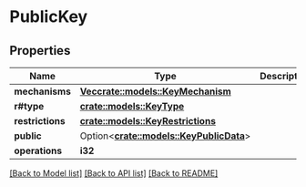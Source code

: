 # PublicKey

## Properties

Name | Type | Description | Notes
------------ | ------------- | ------------- | -------------
**mechanisms** | [**Vec<crate::models::KeyMechanism>**](KeyMechanism.md) |  | 
**r#type** | [**crate::models::KeyType**](KeyType.md) |  | 
**restrictions** | [**crate::models::KeyRestrictions**](KeyRestrictions.md) |  | 
**public** | Option<[**crate::models::KeyPublicData**](KeyPublicData.md)> |  | [optional]
**operations** | **i32** |  | 

[[Back to Model list]](../README.md#documentation-for-models) [[Back to API list]](../README.md#documentation-for-api-endpoints) [[Back to README]](../README.md)


